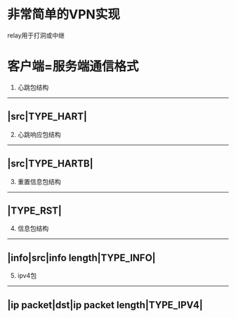 # 非常简单的VPN实现

relay用于打洞或中继


# 客户端=服务端通信格式

1. 心跳包结构
---------------
|src|TYPE_HART|
---------------

2. 心跳响应包结构
----------------
|src|TYPE_HARTB|
----------------

3. 重置信息包结构

----------
|TYPE_RST|
----------

4. 信息包结构

--------------------------------
|info|src|info length|TYPE_INFO|
--------------------------------

5. ipv4包

------------------------------------------
|ip packet|dst|ip packet length|TYPE_IPV4|
------------------------------------------
